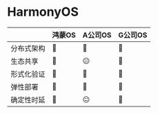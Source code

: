 # HarmonyOS

<a></a>|鸿蒙OS|A公司OS|G公司OS
-|-|-|-
分布式架构|🙂|🙁|🙁
生态共享|🙂|😐|🙁
形式化验证|🙂|🙁|🙁
弹性部署|🙂|🙁|🙁
确定性时延|🙂|😐|🙁